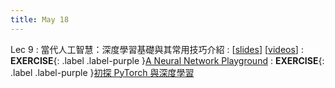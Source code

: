 ```yaml
---
title: May 18
---
```


Lec 9
: 當代人工智慧：深度學習基礎與其常用技巧介紹
  : [[slides](https://docs.google.com/presentation/d/1gat3ZBuzR4aLzHTM1Qb-N1hV2VvVT_XFx9w0iysueSw/edit?usp=sharing)] [[videos](https://youtu.be/YTf94C7Oo7E)]
: **EXERCISE**{: .label .label-purple }[A Neural Network Playground](https://playground.tensorflow.org/#activation=sigmoid&batchSize=10&dataset=xor&regDataset=reg-plane&learningRate=0.03&regularizationRate=0&noise=0&networkShape=3,3&seed=0.24234&showTestData=false&discretize=false&percTrainData=50&x=true&y=true&xTimesY=false&xSquared=false&ySquared=false&cosX=false&sinX=false&cosY=false&sinY=false&collectStats=false&problem=classification&initZero=false&hideText=false)
: **EXERCISE**{: .label .label-purple }[初探 PyTorch 與深度學習](https://colab.research.google.com/drive/1l5CptKxjYjvRMwIW1gw6lumdeWhDaDjL?usp=sharing)
